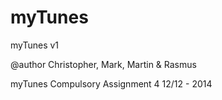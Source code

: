 myTunes
=======

myTunes v1

@author Christopher, Mark, Martin & Rasmus

myTunes Compulsory Assignment 4
12/12 - 2014
